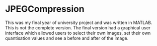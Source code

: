 # JPEGCompression

This was my final year of university project and was written in MATLAB. This is not the complete version. The final version had a graphical user interface which allowed users to select their own images, set their own quantisation values and see a before and after of the image.
